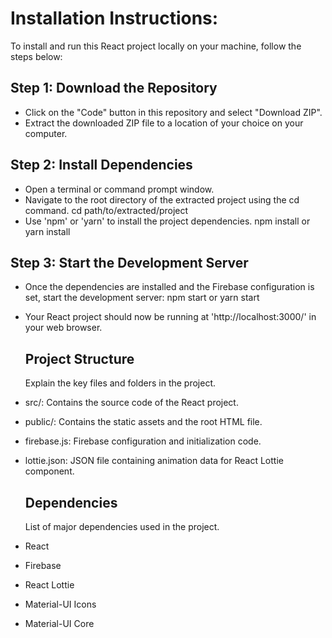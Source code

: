 # Installation Instructions:

  To install and run this React project locally on your machine, follow the steps below:

## Step 1: Download the Repository

* Click on the "Code" button in this repository and select "Download ZIP".
* Extract the downloaded ZIP file to a location of your choice on your computer.

## Step 2: Install Dependencies

* Open a terminal or command prompt window.
* Navigate to the root directory of the extracted project using the cd command.
  cd path/to/extracted/project
* Use 'npm' or 'yarn' to install the project dependencies.
  npm install
  or
  yarn install


## Step 3: Start the Development Server
* Once the dependencies are installed and the Firebase configuration is set, start the development server:
  npm start
  or
  yarn start
* Your React project should now be running at 'http://localhost:3000/' in your web browser.

  ## Project Structure

  Explain the key files and folders in the project.

* src/: Contains the source code of the React project.
* public/: Contains the static assets and the root HTML file.
* firebase.js: Firebase configuration and initialization code.
* lottie.json: JSON file containing animation data for React Lottie component.

  ## Dependencies
  List of major dependencies used in the project.

* React
* Firebase
* React Lottie
* Material-UI Icons
* Material-UI Core
